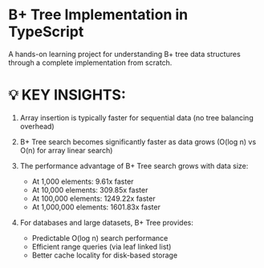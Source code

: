 # B+ Tree Implementation in TypeScript

A hands-on learning project for understanding B+ tree data structures through a complete implementation from scratch.

💡 KEY INSIGHTS:
================
1. Array insertion is typically faster for sequential data
   (no tree balancing overhead)

2. B+ Tree search becomes significantly faster as data grows
   (O(log n) vs O(n) for array linear search)

3. The performance advantage of B+ Tree search grows with data size:
    - At 1,000 elements: 9.61x faster
    - At 10,000 elements: 309.85x faster
    - At 100,000 elements: 1249.22x faster
    - At 1,000,000 elements: 1601.83x faster

4. For databases and large datasets, B+ Tree provides:
    - Predictable O(log n) search performance
    - Efficient range queries (via leaf linked list)
    - Better cache locality for disk-based storage
